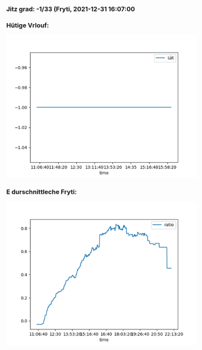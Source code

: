 ### Jitz grad: -1/33 (Fryti, 2021-12-31 16:07:00

### Hütige Vrlouf:
![Graph](Today.png)

### E durschnittleche Fryti:
![Graph](Fryti.png)